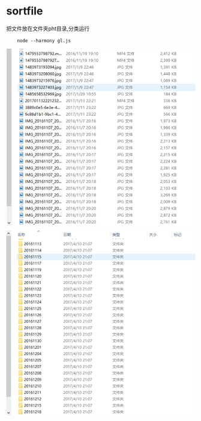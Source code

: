 # sortfile

把文件放在文件夹pht目录,分类运行

        node --harmony gl.js

![Alt text](./dist/1.png)        
![Alt text](./dist/2.png)

        